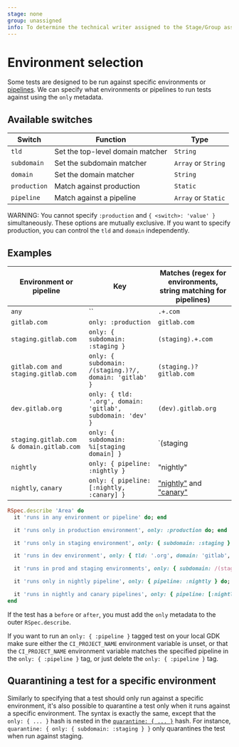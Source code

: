 ```yaml
---
stage: none
group: unassigned
info: To determine the technical writer assigned to the Stage/Group associated with this page, see https://about.gitlab.com/handbook/engineering/ux/technical-writing/#assignments
---
```


# Environment selection

Some tests are designed to be run against specific environments or [pipelines](https://about.gitlab.com/handbook/engineering/quality/guidelines/debugging-qa-test-failures/#scheduled-qa-test-pipelines).
We can specify what environments or pipelines to run tests against using the `only` metadata.

## Available switches

| Switch | Function | Type |
| -------| ------- | ----- |
| `tld`  | Set the top-level domain matcher | `String` |
| `subdomain` | Set the subdomain matcher | `Array` or `String` |
| `domain` | Set the domain matcher | `String` |
| `production` | Match against production | `Static` |
| `pipeline` | Match against a pipeline | `Array` or `Static`|

WARNING:
You cannot specify `:production` and `{ <switch>: 'value' }` simultaneously.
These options are mutually exclusive. If you want to specify production, you
can control the `tld` and `domain` independently.

## Examples

| Environment or pipeline                  | Key | Matches (regex for environments, string matching for pipelines)            |
| ----------------                         | --- | ---------------                                                            |
| `any`                                    | ``  | `.+.com`                                                                   |
| `gitlab.com`                             | `only: :production` | `gitlab.com`                                               |
| `staging.gitlab.com`                     | `only: { subdomain: :staging }` | `(staging).+.com`                              |
| `gitlab.com and staging.gitlab.com`      | `only: { subdomain: /(staging.)?/, domain: 'gitlab' }` | `(staging.)?gitlab.com` |
| `dev.gitlab.org`                         | `only: { tld: '.org', domain: 'gitlab', subdomain: 'dev' }` | `(dev).gitlab.org` |
| `staging.gitlab.com & domain.gitlab.com` | `only: { subdomain: %i[staging domain] }` | `(staging|domain).+.com`             |
| `nightly`                                | `only: { pipeline: :nightly }` | "nightly" |
| `nightly`, `canary` | `only: { pipeline: [:nightly, :canary] }` | ["nightly"](https://gitlab.com/gitlab-org/quality/nightly) and ["canary"](https://gitlab.com/gitlab-org/quality/canary) |

```ruby
RSpec.describe 'Area' do
  it 'runs in any environment or pipeline' do; end

  it 'runs only in production environment', only: :production do; end

  it 'runs only in staging environment', only: { subdomain: :staging } do; end

  it 'runs in dev environment', only: { tld: '.org', domain: 'gitlab', subdomain: 'dev' } do; end

  it 'runs in prod and staging environments', only: { subdomain: /(staging.)?/, domain: 'gitlab' } {}

  it 'runs only in nightly pipeline', only: { pipeline: :nightly } do; end

  it 'runs in nightly and canary pipelines', only: { pipeline: [:nightly, :canary] } do; end
end
```

If the test has a `before` or `after`, you must add the `only` metadata
to the outer `RSpec.describe`.

If you want to run an `only: { :pipeline }` tagged test on your local GDK make sure either the `CI_PROJECT_NAME` environment variable is unset, or that the `CI_PROJECT_NAME` environment variable matches the specified pipeline in the `only: { :pipeline }` tag, or just delete the `only: { :pipeline }` tag.

## Quarantining a test for a specific environment

Similarly to specifying that a test should only run against a specific environment, it's also possible to quarantine a
test only when it runs against a specific environment. The syntax is exactly the same, except that the `only: { ... }`
hash is nested in the [`quarantine: { ... }`](https://about.gitlab.com/handbook/engineering/quality/guidelines/debugging-qa-test-failures/#quarantining-tests) hash.
For instance, `quarantine: { only: { subdomain: :staging } }` only quarantines the test when run against staging.
